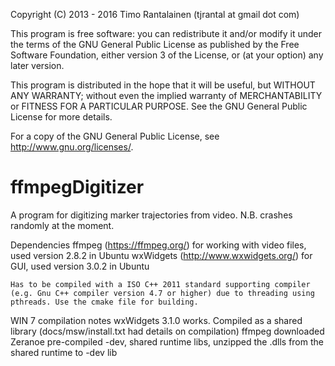 Copyright (C) 2013 - 2016  Timo Rantalainen (tjrantal at gmail dot com)

This program is free software: you can redistribute it and/or modify
it under the terms of the GNU General Public License as published by
the Free Software Foundation, either version 3 of the License, or
(at your option) any later version.

This program is distributed in the hope that it will be useful,
but WITHOUT ANY WARRANTY; without even the implied warranty of
MERCHANTABILITY or FITNESS FOR A PARTICULAR PURPOSE.  See the
GNU General Public License for more details.

For a copy of the GNU General Public License, see <http://www.gnu.org/licenses/>.


ffmpegDigitizer
===============

A program for digitizing marker trajectories from video. N.B. crashes randomly at the moment.

Dependencies
	ffmpeg (https://ffmpeg.org/)					for working with video files, used version 2.8.2 in Ubuntu
	wxWidgets (http://www.wxwidgets.org/)		for GUI, used version 3.0.2 in Ubuntu
	
	Has to be compiled with a ISO C++ 2011 standard supporting compiler (e.g. Gnu C++ compiler version 4.7 or higher) due to threading using pthreads. Use the cmake file for building.


WIN 7 compilation notes
wxWidgets 3.1.0 works. Compiled as a shared library (docs/msw/install.txt had details on compilation)
ffmpeg	downloaded Zeranoe pre-compiled -dev, shared runtime libs, unzipped the .dlls from the shared runtime to -dev lib

